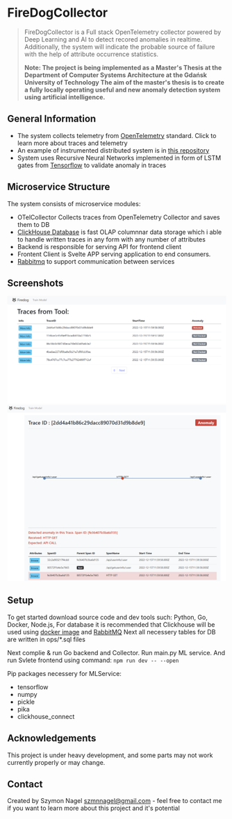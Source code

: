 # FireDogCollector
>FireDogCollector is a Full stack OpenTelemetry collector powered by Deep Learning and AI to detect recored anomalies in realtime. 
>Additionally, the system will indicate the probable source of failure with the help of attribute occurrence statistics.
>
> **Note: The project is being implemented as a Master's Thesis at the Department of Computer Systems Architecture at the Gdańsk University of Technology
>The aim of the master's thesis is to create a fully locally operating useful and new anomaly detection system using artificial intelligence.**

## General Information
- The system collects telemetry from [OpenTelemetry](https://opentelemetry.io/) standard. Click to learn more about traces and telemetry
- An example of instrumented distributed system is in [this repository](https://github.com/My5z0n/SampleInstrumentationApp)
- System uses Recursive Neural Networks implemented in form of LSTM gates from [Tensorflow](https://www.tensorflow.org/) to validate anomaly in traces

## Microservice Structure
The system consists of microservice modules:
- OTelCollector Collects traces from OpenTelemetry Collector and saves them to DB
- [ClickHouse Database](https://clickhouse.com/) is fast OLAP columnnar data storage which i able to handle written traces in any form with any number of attributes
- Backend is responsible for serving API for frontend client
- Frontent Client is Svelte APP serving application to end consumers.
- [Rabbitmq](https://www.rabbitmq.com/) to support communication between services 

## Screenshots
![Img1](./images/img1.png)
![Img2](./images/img2.png)

## Setup
To get started download source code and dev tools such: Python, Go, Docker, Node.js,
For database it is recommended that Clickhouse will be used using [docker image](https://hub.docker.com/r/clickhouse/clickhouse-server/)
and [RabbitMQ](https://hub.docker.com/_/rabbitmq)
Next all necessery tables for DB are written in ops/*.sql files 

Next complie & run Go backend and Collector. Run main.py ML service. And run Svlete frontend using command:
`npm run dev -- --open`

Pip packages necessery for MLService:
- tensorflow
- numpy
- pickle
- pika
- clickhouse_connect

## Acknowledgements
This project is under heavy development, and some parts may not work currently properly or may change.

## Contact
Created by Szymon Nagel szmnnagel@gmail.com  - feel free to contact me if you want to learn more about this project and it's potential


